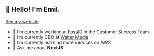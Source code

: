 <h2 align="left">👋 Hello! I'm Emil.</h2>
<p align="left">
  <a href="https://waltermedia.se/">See my website</a>
</p>


- 🔭 I’m currently working at [FossID](https://fossid.com) in the Customer Success Team
- 🔭 I’m currently CEO at [Walter Media](https://waltermedia.se)
- 🌱 I’m currently learning more services on AWS
- 💬 Ask me about **NextJS**
